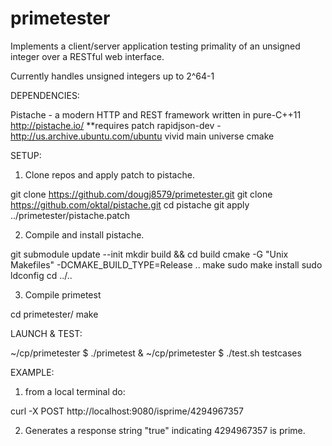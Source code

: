 # primetester
Implements a client/server application testing primality of an unsigned integer
over a RESTful web interface.  

Currently handles unsigned integers up to 2^64-1 


DEPENDENCIES:

Pistache - a modern HTTP and REST framework written in pure-C++11 http://pistache.io/  **requires patch
rapidjson-dev - http://us.archive.ubuntu.com/ubuntu vivid main universe
cmake


SETUP:

1) Clone repos and apply patch to pistache.

git clone https://github.com/dougj8579/primetester.git
git clone https://github.com/oktal/pistache.git
cd pistache
git apply ../primetester/pistache.patch

2) Compile and install pistache.

git submodule update --init
mkdir build && cd build
cmake -G "Unix Makefiles" -DCMAKE_BUILD_TYPE=Release ..
make
sudo make install
sudo ldconfig
cd ../..

3) Compile primetest

cd primetester/
make


LAUNCH & TEST:

~/cp/primetester $ ./primetest &
~/cp/primetester $ ./test.sh testcases


EXAMPLE:

1) from a local terminal do:

curl -X POST http://localhost:9080/isprime/4294967357

2) Generates a response string "true" indicating 4294967357 is prime.

